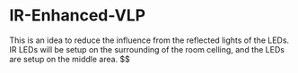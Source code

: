 # IR-Enhanced-VLP
This is an idea to reduce the influence from the reflected lights of the LEDs.  IR LEDs will be setup on the surrounding of the room celling, and the LEDs are setup on the middle area.
$$

